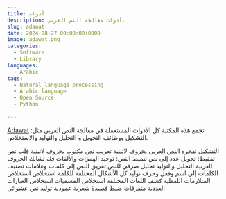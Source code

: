 ```yaml
---
title: أدوات
description: أدوات معالجة النص العربي.
slug: adawat
date: 2024-08-27 00:00:00+0000
image: adawat.png
categories:
  - Software
  - Library 
languages:
  - Arabic
tags:
  - Natural language processing
  - Arabic language
  - Open Source
  - Python

---
```


[Adawat](https://github.com/linuxscout/adawat) تجمع هذه المكتبة كل الأدوات المستعملة في معالجة النص العربي مثل:     التشكيل ووظائف التحويل و التحليل والتوليد والاستخلاص.

   التشكيل 
          نقحرة النص العربي بحروف لاتينية
        تعريب نص مكتوب بحروف لاتينية
        قلب نص
        تفقيط: تحويل عدد إلى نص
        تنميط النص: توحيد الهمزات والألفات
        فك تشابك الحروف العربية
    التحليل والتوليد
        تحليل صرفي للنص
        تفريق النص إلى كلمات وعلامات
        تصنيف الكلمات إلى اسم وفعل وحرف
        توليد كل الأشكال المختلفة للكلمة
    استخلاص
        استخلاص المتلازمات اللفظية
        كشف اللغات المختلفة
        استخلاص المسميات
        استخلاص العبارات العددية
    متفرقات
        ضبط قصيدة شعرية عمودية
        توليد نص عشوائي

